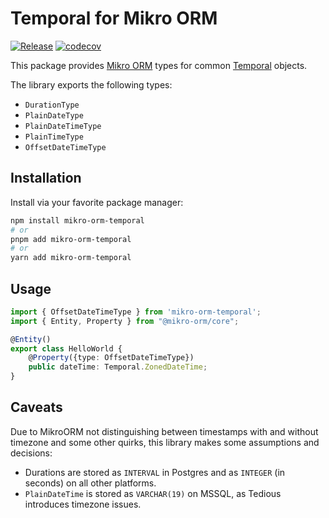# Temporal for Mikro ORM

[![Release](https://github.com/DASPRiD/mikro-orm-temporal/actions/workflows/release.yml/badge.svg)](https://github.com/DASPRiD/mikro-orm-temporal/actions/workflows/release.yml)
[![codecov](https://codecov.io/gh/DASPRiD/mikro-orm-temporal/graph/badge.svg?token=s9yDuZeh7F)](https://codecov.io/gh/DASPRiD/mikro-orm-temporal)

This package provides [Mikro ORM](https://github.com/mikro-orm/mikro-orm) types for common
[Temporal](https://tc39.es/proposal-temporal/) objects.

The library exports the following types:

- `DurationType`
- `PlainDateType`
- `PlainDateTimeType`
- `PlainTimeType`
- `OffsetDateTimeType`

## Installation

Install via your favorite package manager:

```bash
npm install mikro-orm-temporal
# or
pnpm add mikro-orm-temporal
# or
yarn add mikro-orm-temporal
```

## Usage

```ts
import { OffsetDateTimeType } from 'mikro-orm-temporal';
import { Entity, Property } from "@mikro-orm/core";

@Entity()
export class HelloWorld {
    @Property({type: OffsetDateTimeType})
    public dateTime: Temporal.ZonedDateTime;
}
```

## Caveats

Due to MikroORM not distinguishing between timestamps with and without timezone and some other quirks, this library
makes some assumptions and decisions:

- Durations are stored as `INTERVAL` in Postgres and as `INTEGER` (in seconds) on all other platforms.
- `PlainDateTime` is stored as `VARCHAR(19)` on MSSQL, as Tedious introduces timezone issues.
